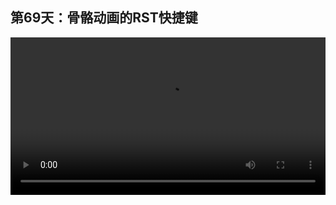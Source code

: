 ## 第69天：骨骼动画的RST快捷键

<video width="100%" controls controlslist="nodownload nofullscreen noremoteplayback" disablePictureInPicture>
  <source src="https://api.keepwork.com/ts-storage/siteFiles/15331/raw#1598378215410session69.webm" type="video/webm">
  <source src="https://api.keepwork.com/ts-storage/siteFiles/15332/raw#1598378223941session69_small.mp4" type="video/mp4" />
   
  你的浏览器不支持播放
</video>


### 字幕

熟练的用户在制作电影方块中的动画时会使用快捷键。
我们先来添加一个演员。
按**快捷键1**，可以快速地切换到骨骼。
然后我们**左键单击**一个骨骼。
此时我们可以用**快捷键2，3，4**来切换这根骨骼的三种模式。
**2代表位移，3代表旋转，4代表放缩。**
这里要注意位移有两种模式。
我们按2键。
这种**浅蓝色的箭头代表的是反向动力学**。
也就是说，**如果我们拖动它，**
**实际上是旋转这根骨骼的上一根骨骼。**
如果我们**再按一下2键**，
会切换到一个彩色的箭头。
这时的位移，代表的是真实地移动了这根骨骼的位置。
每一根骨骼都可以有2键位移，3键旋转，和4键放缩三种不同的动画模式。

### 动手练习